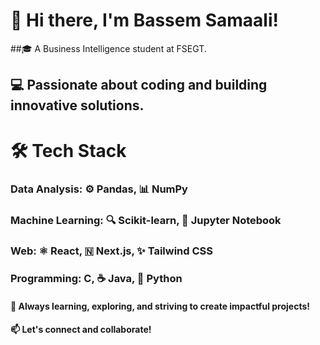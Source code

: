 # 👋 Hi there, I'm Bassem Samaali!
##🎓 A Business Intelligence student at FSEGT. </br>
## 💻 Passionate about coding and building innovative solutions.

# 🛠️ Tech Stack
### Data Analysis: ⚙️ Pandas, 📊 NumPy </br>
### Machine Learning: 🔍 Scikit-learn, 📓 Jupyter Notebook </br>
### Web: ⚛️ React, 🇳 Next.js, ✨ Tailwind CSS </br>
### Programming: C, ☕ Java, 🐉 Python </br>


#### 🌟 Always learning, exploring, and striving to create impactful projects! </br>
#### 📫 Let's connect and collaborate! </br>



<!--
**samaalibassem123/samaalibassem123** is a ✨ _special_ ✨ repository because its `README.md` (this file) appears on your GitHub profile.

Here are some ideas to get you started:

- 🔭 I’m currently working on ...
- 🌱 I’m currently learning ...
- 👯 I’m looking to collaborate on ...
- 🤔 I’m looking for help with ...
- 💬 Ask me about ...
- 📫 How to reach me: ...
- 😄 Pronouns: ...
- ⚡ Fun fact: ...
-->
